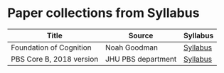 # Paper collections from Syllabus

| Title                   | Source       | Syllabus                                            |
|-------------------------|--------------|-----------------------------------------------------|
| Foundation of Cognition | Noah Goodman | [Syllabus](foundation-of-cognition-goodman-2015.md) |
| PBS Core B, 2018 version| JHU PBS department | [Syllabus](pbs_core_b_2018.md)                |
